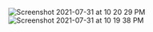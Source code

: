 ![Screenshot 2021-07-31 at 10 20 29 PM](https://user-images.githubusercontent.com/49443497/127746912-beda0f45-d4f6-4e29-879f-8fbf574ba597.png)
![Screenshot 2021-07-31 at 10 19 38 PM](https://user-images.githubusercontent.com/49443497/127746917-279036d5-bf6b-4927-916b-831fcebac81e.png)
